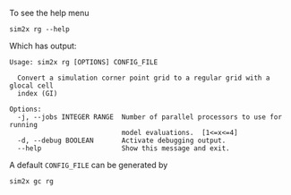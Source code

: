 To see the help menu
```shell
sim2x rg --help
```
Which has output:
~~~shell
Usage: sim2x rg [OPTIONS] CONFIG_FILE

  Convert a simulation corner point grid to a regular grid with a glocal cell
  index (GI)

Options:
  -j, --jobs INTEGER RANGE  Number of parallel processors to use for running
                            model evaluations.  [1<=x<=4]
  -d, --debug BOOLEAN       Activate debugging output.
  --help                    Show this message and exit.

~~~
A default `CONFIG_FILE` can be generated by
```shell
sim2x gc rg
```
